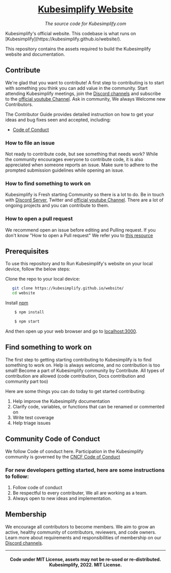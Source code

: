 <h1 align="center"><a href="https://kubesimplify.github.io/website/">Kubesimplify Website </a></h1>
<p align="center"><i>The source code for Kubesimplify.com</i></p>
Kubesimplify's official website. This codebase is what runs on [Kubesimplify](https://kubesimplify.github.io/website/). 

This repository contains the assets required to build the Kubesimplify website and documentation.

## Contribute
We're glad that you want to contribute! 
A first step to contributing is to start with something you think you can add value in the community. Start attending Kubesimplify meetings, join the [Discord channels](https://discord.gg/uFBC8MyeeU) and subscribe to the [official youtube Channel](https://www.youtube.com/c/saiyam911). Ask in community, We always Welcome new Contributors.

The Contributor Guide provides detailed instruction on how to get your ideas and bug fixes seen and accepted, including:
- [Code of Conduct](code-of-conduct.md)

### How to file an issue 
Not ready to contribute code, but see something that needs work? While the community encourages everyone to contribute code, it is also appreciated when someone reports an issue.
Make sure to adhere to the prompted submission guidelines while opening an issue. 

### How to find something to work on
Kubesimplify is Fresh starting Community so there is a lot to do. Be in touch with [Discord Server](https://discord.gg/uFBC8MyeeU), Twitter and [official youtube Channel](https://www.youtube.com/c/saiyam911). There are a lot of ongoing projects and you can contribute to them.  

### How to open a pull request
We recommend open an issue before editing and Pulling request. If you don't know "How to open a Pull request" We refer you to [this resource](https://opensource.com/article/19/7/create-pull-request-github)


## Prerequisites
To use this repository and to Run Kubesimplify's website on your local device, follow the below steps:

Clone the repo to your local device: 

```bash
   git clone https://kubesimplify.github.io/website/ 
   cd website
```
Install [npm](https://www.npmjs.com/)

```bash
    $ npm install 
```

```bash
    $ npm start
```

And then open up your web browser and go to [localhost:3000](http://localhost:3000).

## Find something to work on

The first step to getting starting contributing to Kubesimplify is to find something to work on. Help is always welcome, and no contribution is too small!
Become a part of Kubesimplify community by Contribute. All types of contribution are allowed (code contribution, Docs contribution and community part too)

Here are some things you can do today to get started contributing:

1. Help improve the Kubesimplify documentation
2. Clarify code, variables, or functions that can be renamed or commented on
3. Write test coverage
4. Help triage issues

## Community Code of Conduct
We follow Code of conduct here. Participation in the Kubesimplify community is governed by the [CNCF Code of Conduct](https://github.com/cncf/foundation/blob/master/code-of-conduct.md)

### For new developers getting started, here are some instructions to follow:
1. Follow code of conduct 
2. Be respectful to every contributer, We all are working as a team.
3. Always open to new ideas and implementation.

## Membership
We encourage all contributors to become members. We aim to grow an active, healthy community of contributors, reviewers, and code owners. Learn more about requirements and responsibilities of membership on our [Discord channels](https://discord.gg/uFBC8MyeeU).

---
<h4 align="center"> Code under MIT License, assets may not be re-used or re-distributed.
<br>
 Kubesimplify, 2022. MIT License.

[Docusaurus]: https://docusaurus.io/
[Kubesimplfy theme]: https://github.com/kubesimplify/branding
